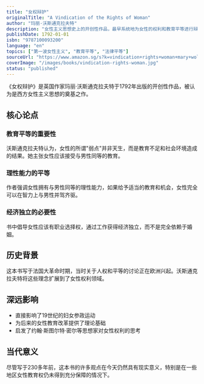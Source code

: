 ```yaml
---
title: "女权辩护"
originalTitle: "A Vindication of the Rights of Woman"
author: "玛丽·沃斯通克拉夫特"
description: "女性主义思想史上的开创性作品，最早系统地为女性的权利和教育平等进行辩护的著作之一。"
publishDate: 1792-01-01
isbn: "9787100093200"
language: "en"
topics: ["第一波女性主义", "教育平等", "法律平等"]
sourceUrl: "https://www.amazon.sg/s?k=vindication+rights+woman+mary+wollstonecraft&tag=inkrupt-22"
coverImage: "/images/books/vindication-rights-woman.jpg"
status: "published"
---
```


《女权辩护》是英国作家玛丽·沃斯通克拉夫特于1792年出版的开创性作品，被认为是西方女性主义思想的奠基之作。

## 核心论点

### 教育平等的重要性
沃斯通克拉夫特认为，女性的所谓"弱点"并非天生，而是教育不足和社会环境造成的结果。她主张女性应该接受与男性同等的教育。

### 理性能力的平等
作者强调女性拥有与男性同等的理性能力，如果给予适当的教育和机会，女性完全可以在智力上与男性并驾齐驱。

### 经济独立的必要性
书中倡导女性应该有职业选择权，通过工作获得经济独立，而不是完全依赖于婚姻。

## 历史背景

这本书写于法国大革命时期，当时关于人权和平等的讨论正在欧洲兴起。沃斯通克拉夫特将这些理念扩展到了女性权利领域。

## 深远影响

- 直接影响了19世纪的妇女参政运动
- 为后来的女性教育改革提供了理论基础
- 启发了约翰·斯图尔特·密尔等思想家对女性权利的思考

## 当代意义

尽管写于230多年前，这本书的许多观点在今天仍然具有现实意义，特别是在一些地区女性教育权仍未得到充分保障的情况下。